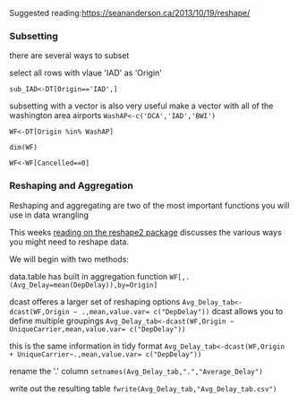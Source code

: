  Suggested reading:https://seananderson.ca/2013/10/19/reshape/
 
 ### Subsetting
there are several ways to subset

select all rows with vlaue 'IAD' as 'Origin'

`sub_IAD<-DT[Origin=='IAD',]`

subsetting with a vector is also very useful
make a vector with all of the washington area airports
`WashAP<-c('DCA','IAD','BWI')`

`WF<-DT[Origin %in% WashAP]`

`dim(WF)`

`WF<-WF[Cancelled==0]`
 ### Reshaping and Aggregation

Reshaping and aggregating are two of the most important functions you will use in data wrangling

This weeks [reading on the reshape2 package](https://seananderson.ca/2013/10/19/reshape/) discusses the various ways you might need to reshape data.

We will begin with two methods:

data.table has built in aggregation function
`WF[,.(Avg_Delay=mean(DepDelay)),by=Origin]`

dcast offeres a larger set of reshaping options 
`Avg_Delay_tab<-dcast(WF,Origin ~ .,mean,value.var= c("DepDelay"))`
dcast allows you to define multiple groupings
`Avg_Delay_tab<-dcast(WF,Origin ~ UniqueCarrier,mean,value.var= c("DepDelay"))`

this is the same information in tidy format
`Avg_Delay_tab<-dcast(WF,Origin + UniqueCarrier~.,mean,value.var= c("DepDelay"))`

rename the '.' column
`setnames(Avg_Delay_tab,".","Average_Delay")`

write out the resulting table
`fwrite(Avg_Delay_tab,"Avg_Delay_tab.csv")`

